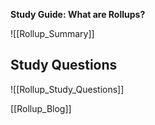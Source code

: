 **Study Guide: What are Rollups?**

![[Rollup_Summary]]

## Study Questions

![[Rollup_Study_Questions]]


[[Rollup_Blog]]